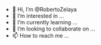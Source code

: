 - 👋 Hi, I’m @RobertoZelaya
- 👀 I’m interested in ...
- 🌱 I’m currently learning ...
- 💞️ I’m looking to collaborate on ...
- 📫 How to reach me ...

<!---
RobertoZelaya/RobertoZelaya is a ✨ special ✨ repository because its `README.md` (this file) appears on your GitHub profile.
You can click the Preview link to take a look at your changes.
--->
